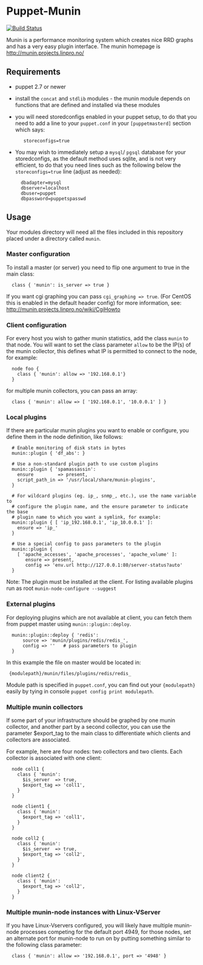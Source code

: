 # Puppet-Munin

[![Build Status](https://travis-ci.org/duritong/puppet-munin.png?branch=master)](https://travis-ci.org/duritong/puppet-munin)

Munin is a performance monitoring system which creates nice RRD graphs and has
a very easy plugin interface. The munin homepage is http://munin.projects.linpro.no/

## Requirements

   * puppet 2.7 or newer
   * install the `concat` and `stdlib` modules - the munin module depends on functions that are defined and installed via these modules
   * you will need storedconfigs enabled in your puppet setup, to do that you need to add a line to your `puppet.conf` in your `[puppetmasterd]` section which says:

            storeconfigs=true

   * You may wish to immediately setup a `mysql`/ `pgsql` database for your storedconfigs, as
   the default method uses sqlite, and is not very efficient, to do that you need lines
   such as the following below the `storeconfigs=true` line (adjust as needed):

           dbadapter=mysql
           dbserver=localhost
           dbuser=puppet
           dbpassword=puppetspasswd
    
## Usage

Your modules directory will need all the files included in this repository placed under a directory called `munin`.

### Master configuration

To install a master (or server) you need to flip one argument to true in the main class:

      class { 'munin': is_server => true }

If you want cgi graphing you can pass `cgi_graphing => true`. (For CentOS this is enabled in the default header config) for more information, see: http://munin.projects.linpro.no/wiki/CgiHowto

### Client configuration

For every host you wish to gather munin statistics, add the class `munin` to that
node. You will want to set the class parameter `allow` to be the IP(s) of the munin
collector, this defines what IP is permitted to connect to the node, for example:

      node foo {
        class { 'munin': allow => '192.168.0.1'}
      }

for multiple munin collectors, you can pass an array:

      class { 'munin': allow => [ '192.168.0.1', '10.0.0.1' ] }

### Local plugins

If there are particular munin plugins you want to enable or configure, you define them
in the node definition, like follows:

      # Enable monitoring of disk stats in bytes
      munin::plugin { 'df_abs': }

      # Use a non-standard plugin path to use custom plugins
      munin::plugin { 'spamassassin':
        ensure         => present,
        script_path_in => '/usr/local/share/munin-plugins',
      }
    
      # For wildcard plugins (eg. ip_, snmp_, etc.), use the name variable to
      # configure the plugin name, and the ensure parameter to indicate the base
      # plugin name to which you want a symlink, for example:
      munin::plugin { [ 'ip_192.168.0.1', 'ip_10.0.0.1' ]:
        ensure => 'ip_'
      }
    
      # Use a special config to pass parameters to the plugin
      munin::plugin {
        [ 'apache_accesses', 'apache_processes', 'apache_volume' ]:
           ensure => present,
           config => 'env.url http://127.0.0.1:80/server-status?auto'
      }

Note: The plugin must be installed at the client. For listing available plugins run as root `munin-node-configure --suggest`      
      
### External plugins

For deploying plugins which are not available at client, you can fetch them from puppet
master using `munin::plugin::deploy`.

      munin::plugin::deploy { 'redis':
          source => 'munin/plugins/redis/redis_',
          config => ''   # pass parameters to plugin
      }

In this example the file on master would be located in:
    
     {modulepath}/munin/files/plugins/redis/redis_
     
Module path is specified in `puppet.conf`, you can find out your `{modulepath}` easily by tying 
in console `puppet config print modulepath`.


### Multiple munin collectors

If some part of your infrastructure should be graphed by one munin collector,
and another part by a second collector, you can use the parameter $export_tag
to the main class to differentiate which clients and collectors are associated.

For example, here are four nodes: two collectors and two clients. Each
collector is associated with one client:

      node coll1 {
        class { 'munin':
          $is_server  => true,
          $export_tag => 'coll1',
        }
      }

      node client1 {
        class { 'munin':
          $export_tag => 'coll1',
        }
      }

      node coll2 {
        class { 'munin':
          $is_server  => true,
          $export_tag => 'coll2',
        }
      }

      node client2 {
        class { 'munin':
          $export_tag => 'coll2',
        }
      }

### Multiple munin-node instances with Linux-VServer

If you have Linux-Vservers configured, you will likely have multiple munin-node processes
competing for the default port 4949, for those nodes, set an alternate port for munin-node
to run on by putting something similar to the following class parameter:

      class { 'munin': allow => '192.168.0.1', port => '4948' }
